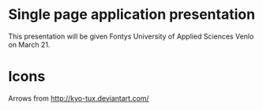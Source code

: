 # Single page application presentation

This presentation will be given Fontys University of Applied Sciences
Venlo on March 21.

# Icons

Arrows from http://kyo-tux.deviantart.com/
